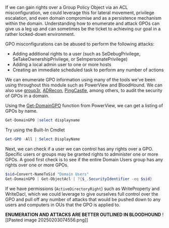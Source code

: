 If we can gain rights over a Group Policy Object via an ACL misconfiguration, we could leverage this for lateral movement, privilege escalation, and even domain compromise and as a persistence mechanism within the domain. Understanding how to enumerate and attack GPOs can give us a leg up and can sometimes be the ticket to achieving our goal in a rather locked-down environment.

GPO misconfigurations can be abused to perform the following attacks:

- Adding additional rights to a user (such as SeDebugPrivilege, SeTakeOwnershipPrivilege, or SeImpersonatePrivilege)
- Adding a local admin user to one or more hosts
- Creating an immediate scheduled task to perform any number of actions

We can enumerate GPO information using many of the tools we've been using throughout this module such as PowerView and BloodHound. We can also use [group3r](https://github.com/Group3r/Group3r), [ADRecon](https://github.com/sense-of-security/ADRecon), [PingCastle](https://www.pingcastle.com/), among others, to audit the security of GPOs in a domain.

Using the [Get-DomainGPO](https://powersploit.readthedocs.io/en/latest/Recon/Get-DomainGPO) function from PowerView, we can get a listing of GPOs by name.

```powershell
Get-DomainGPO |select displayname
```
Try using the Built-In Cmdlet
```powershell
Get-GPO -All | Select DisplayName
```

Next, we can check if a user we can control has any rights over a GPO. Specific users or groups may be granted rights to administer one or more GPOs. A good first check is to see if the entire Domain Users group has any rights over one or more GPOs.

```powershell
$sid=Convert-NameToSid "Domain Users"
Get-DomainGPO | Get-ObjectAcl | ?{$_.SecurityIdentifier -eq $sid}
```

If we have permissions (`ActiveDirectoryRight`)  such as WriteProperty and WriteDacl, which we could leverage to give ourselves full control over the GPO and pull off any number of attacks that would be pushed down to any users and computers in OUs that the GPO is applied to.

**ENUMERATION AND ATTACKS ARE BETTER OUTLINED IN BLOODHOUND**
![[Pasted image 20250203074556.png]]
